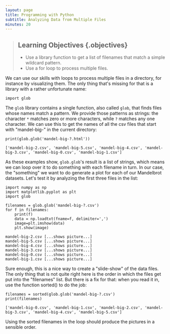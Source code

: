 ```yaml
---
layout: page
title: Programming with Python
subtitle: Analyzing Data from Multiple Files
minutes: 20
---
```

> ## Learning Objectives {.objectives}
>
> *   Use a library function to get a list of filenames that match a simple wildcard pattern.
> *   Use a for loop to process multiple files.

We can use our skills with loops to process multiple files in a
directory, for instance by visualizing them.  The only thing that's
missing for that is a library with a rather unfortunate name:

~~~ {.python}
import glob
~~~

The `glob` library contains a single function, also called `glob`,
that finds files whose names match a pattern.  We provide those
patterns as strings: the character `*` matches zero or more
characters, while `?` matches any one character.  We can use this to
get the names of all the csv files that start with "mandel-big-" in the current directory:

~~~ {.python}
print(glob.glob('mandel-big-?.html'))
~~~

~~~ {.output}
['mandel-big-2.csv', 'mandel-big-5.csv', 'mandel-big-4.csv', 'mandel-big-3.csv', 'mandel-big-0.csv', 'mandel-big-1.csv']
~~~

As these examples show, `glob.glob`'s result is a list of strings,
which means we can loop over it to do something with each filename in
turn.  In our case, the "something" we want to do generate a 
plot for each of our Mandelbrot datasets.  Let's test it by
analyzing the first three files in the list:

~~~ {.python}
import numpy as np
import matplotlib.pyplot as plt
import glob

filenames = glob.glob('mandel-big-?.csv')
for f in filenames:
    print(f)
    data = np.loadtxt(fname=f, delimiter=',')
    image=plt.imshow(data)
    plt.show(image)
~~~

~~~ {.output}
mandel-big-2.csv [...shows picture...]
mandel-big-5.csv [...shows picture...]
mandel-big-4.csv [...shows picture...]
mandel-big-3.csv [...shows picture...]
mandel-big-0.csv [...shows picture...]
mandel-big-1.csv [...shows picture...]
~~~

Sure enough, this is a nice way to create a "slide-show" of the data files. The only thing that is not quite right here is the order in which the files get put into the "filenames" list. But there is a fix for that: when you read it in, use the function sorted() to do the job:

~~~ (.python)
filenames = sorted(glob.glob('mandel-big-?.csv')
print(filenames)
~~~

~~~ (.output)
['mandel-big-0.csv', 'mandel-big-1.csv', 'mandel-big-2.csv', 'mandel-big-3.csv', 'mandel-big-4.csv', 'mandel-big-5.csv']
~~~

Using the sorted filenames in the loop should produce the pictures in a sensible order.

